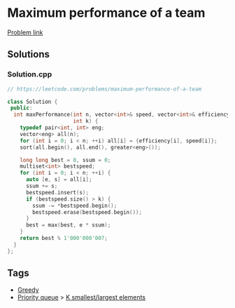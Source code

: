 # Maximum performance of a team

[Problem link](https://leetcode.com/problems/maximum-performance-of-a-team)

## Solutions


### Solution.cpp
```cpp
// https://leetcode.com/problems/maximum-performance-of-a-team

class Solution {
 public:
  int maxPerformance(int n, vector<int>& speed, vector<int>& efficiency,
                     int k) {
    typedef pair<int, int> eng;
    vector<eng> all(n);
    for (int i = 0; i < n; ++i) all[i] = {efficiency[i], speed[i]};
    sort(all.begin(), all.end(), greater<eng>());

    long long best = 0, ssum = 0;
    multiset<int> bestspeed;
    for (int i = 0; i < n; ++i) {
      auto [e, s] = all[i];
      ssum += s;
      bestspeed.insert(s);
      if (bestspeed.size() > k) {
        ssum -= *bestspeed.begin();
        bestspeed.erase(bestspeed.begin());
      }
      best = max(best, e * ssum);
    }
    return best % 1'000'000'007;
  }
};
```
## Tags

* [Greedy](/Collections/greedy.md#greedy)
* [Priority queue](/Collections/priority-queue.md#priority-queue) > [K smallest/largest elements](/Collections/priority-queue.md#k-smallest-largest-elements)
